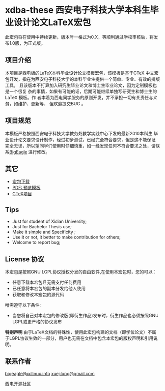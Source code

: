 xdba-these 西安电子科技大学本科生毕业设计论文LaTeX宏包
====
此宏包将在使用中持续更新，版本号一格式为0.X，等顺利通过学校审核后，将发布1.0版，为正式版。

项目介绍
----
本项目是西电版的LaTeX本科毕业设计论文模板宏包，该模板是基于CTeX 中文宏包开发，指在为西安电子科技大学的本科毕业生提供一个简单、专业、有效的排版工具， 且该版本不打算加入研究生毕业论文和博士生毕业论文，因为定制模板也是一个很复 杂的事情，如果有可能的话，后期可能继续单独写研究生和博士生的LaTeX 模板。作 者本着为西电同学服务的原则开发，并不承担一切有关责任与义务，如维护、更新等， 但欢迎提交BUG 。

项目规范
----
本模板严格按照西安电子科技大学教务处教学实践中心下发的最新2010本科生 毕业设计论文要求设计制作，经过初步测试，已经完全符合要求，但是这不能保证 完全无误，所以望同学们使用时仔细慎重，如一经发现任何不符合要求之处，请联系[BigEagle](mailto:bigeagle@xdlinux.info) 进行修改。

其它
----
* [宏包下载](https://github.com/xdlinux/xdba-thesis/zipball/master)
* [PDF: 预览模板](https://github.com/xdlinux/xdba-thesis/raw/master/template-utf8.pdf)
* [CTeX项目](http://code.google.com/p/ctex-kit/)

Tips
----
* Just for student of Xidian University;
* Just for Bachelor Thesis use;
* Make it simple and Specificity ;
* Use it or not, it better to make contribution for others;
* Welcome to report bug;

License 协议
---
本宏包是按照GNU LGPL协议授权分发的自由软件,在使用本宏包时，您的可以：

* 任意下载本宏包且无需支付任何费用
* 已任意将本宏包的副本分发给他人使用
* 获取和修改本宏包的源代码

唯需遵守以下条件:

* 当您将自己对本宏包的修改版(即衍生作品)发布时，衍生作品也必须按照GNU LGPL或更严格的协议发布

**特别声明**
由于LaTeX文档的特殊性，使用此宏包构建的文档（即学位论文）不属于LGPL协议生效的一部分，用户也无需在文档中包含本宏包的版权声明和引用说明。

联系作者
------
[bigeagle@xdlinux.info](mailto:bigeagle@xdlinux.info)
[xuejilong@gmail.com](mailto:xuejilong@gmail.com)

西电开源社区




